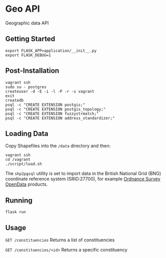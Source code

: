 # Geo API
Geographic data API

## Getting Started

```
export FLASK_APP=application/__init__.py
export FLASK_DEBUG=1
```

## Post-Installation

```
vagrant ssh
sudo su - postgres
createuser -d -E -i -l -P -r -s vagrant
exit
createdb
psql -c "CREATE EXTENSION postgis;"
psql -c "CREATE EXTENSION postgis_topology;"
psql -c "CREATE EXTENSION fuzzystrmatch;"
psql -c "CREATE EXTENSION address_standardizer;"

```

## Loading Data

Copy Shapefiles into the `/data` directory and then:

```
vagrant ssh
cd /vagrant
./script/load.sh
```

The `shp2pgsql` utility is set to import data in the British National Grid (BNG) coordinate reference system (SRID:27700), for example [Ordnance Survey OpenData](https://www.ordnancesurvey.co.uk/business-and-government/products/opendata-products-grid.html) products.

## Running

```
flask run
```

## Usage

`GET /constituencies` Returns a list of constituencies

`GET /constituencies/<id>` Returns a specific constituency
